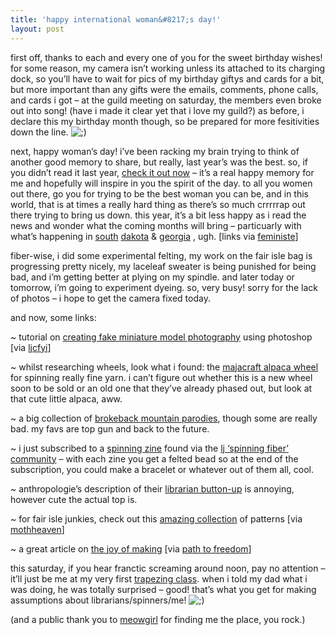```yaml
---
title: 'happy international woman&#8217;s day!'    
layout: post
---
```


first off, thanks to each and every one of you for the sweet birthday wishes! for some reason, my camera isn&#8217;t working unless its attached to its charging dock, so you&#8217;ll have to wait for pics of my birthday giftys and cards for a bit, but more important than any gifts were the emails, comments, phone calls, and cards i got &#8211; at the guild meeting on saturday, the members even broke out into song! (have i made it clear yet that i love my guild?) as before, i declare this my birthday month though, so be prepared for more fesitivities down the line. <img src="http://localhost:8888/wordpress/wp-includes/images/smilies/icon_wink.gif" alt=";)" class="wp-smiley" /> 

next, happy woman&#8217;s day! i&#8217;ve been racking my brain trying to think of another good memory to share, but really, last year&#8217;s was the best. so, if you didn&#8217;t read it last year, [check it out now][1] &#8211; it&#8217;s a real happy memory for me and hopefully will inspire in you the spirit of the day. to all you women out there, go you for trying to be the best woman you can be, and in this world, that is at times a really hard thing as there&#8217;s so much crrrrrap out there trying to bring us down. this year, it&#8217;s a bit less happy as i read the news and wonder what the coming months will bring &#8211; particuarly with what&#8217;s happening in [south][2] [dakota][3] & [georgia][4] , ugh. [links via [feministe][5]]

fiber-wise, i did some experimental felting, my work on the fair isle bag is progressing pretty nicely, my laceleaf sweater is being punished for being bad, and i&#8217;m getting better at plying on my spindle. and later today or tomorrow, i&#8217;m going to experiment dyeing. so, very busy! sorry for the lack of photos &#8211; i hope to get the camera fixed today. 

and now, some links:

~ tutorial on [creating fake miniature model photography][6] using photoshop [via [ljcfyi][7]]

~ whilst researching wheels, look what i found: the [majacraft alpaca wheel][8] for spinning really fine yarn. i can&#8217;t figure out whether this is a new wheel soon to be sold or an old one that they&#8217;ve already phased out, but look at that cute little alpaca, aww.

~ a big collection of [brokeback mountain parodies][9], though some are really bad. my favs are top gun and back to the future.

~ i just subscribed to a [spinning zine][10] found via the [lj &#8216;spinning fiber&#8217; community][11] &#8211; with each zine you get a felted bead so at the end of the subscription, you could make a bracelet or whatever out of them all, cool.

~ anthropologie&#8217;s description of their [librarian button-up][12] is annoying, however cute the actual top is.

~ for fair isle junkies, check out this [amazing collection][13] of patterns [via [mothheaven][14]]

~ a great article on [the joy of making][15] [via [path to freedom][16]]

this saturday, if you hear franctic screaming around noon, pay no attention &#8211; it&#8217;ll just be me at my very first [trapezing class][17]. when i told my dad what i was doing, he was totally surprised &#8211; good! that&#8217;s what you get for making assumptions about librarians/spinners/me! <img src="http://localhost:8888/wordpress/wp-includes/images/smilies/icon_wink.gif" alt=";)" class="wp-smiley" /> 

(and a public thank you to [meowgirl][18] for finding me the place, you rock.)

 [1]: http://mellowtrouble.net/2005/03/08/happy-international-womens-day
 [2]: http://www.cnn.com/2006/POLITICS/03/07/ivins.abortion/
 [3]: http://www.chron.com/disp/story.mpl/editorial/outlook/3705186.html
 [4]: http://www.ajc.com/opinion/content/opinion/stories/0306edabort.html
 [5]: http://feministe.us/blog/
 [6]: http://recedinghairline.co.uk/tutorials/fakemodel/
 [7]: http://www.ljcfyi.com/2006/03/i-am-obsessed-with-making-fake-model.html
 [8]: http://www.generalbaileyfarm.com/images/Spinning/Majacraft/Llama%20MC%20Wheel.jpg
 [9]: http://www.dailysixer.com/brokeback.shtml
 [10]: http://www.etsy.com/view_item.php?listing_id=96736
 [11]: http://community.livejournal.com/spinningfiber/787530.html
 [12]: http://www.anthropologie.com/jump.jsp?itemID=10146&itemType=PRODUCT&iSubCat=1400&iMainCat=8
 [13]: http://www.liis.lv/majtur/darbmac/raksti.htm
 [14]: http://mothheaven.com/
 [15]: http://www.resurgence.org/2006/federico235.htm
 [16]: http://www.pathtofreedom.com/journal/
 [17]: http://www.flyinggaonastrapeze.com/
 [18]: http://knitbuddies.blogspot.com/
